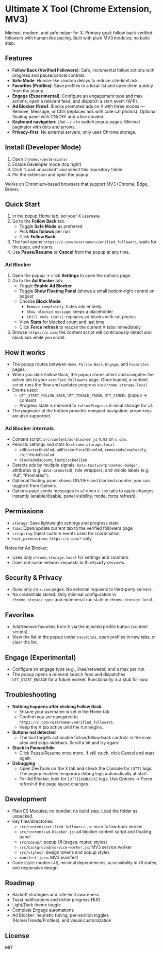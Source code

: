 # Ultimate X Tool (Chrome Extension, MV3)

Minimal, modern, and safe helper for X. Primary goal: follow back verified followers with human‑like pacing. Built with plain MV3 modules; no build step.

## Features

- **Follow Back (Verified Followers)**: Safe, incremental follow actions with progress and pause/cancel controls.
- **Safe Mode**: Human‑like random delays to reduce rate‑limit risk.
- **Favorites (Profiles)**: Save profiles to a local list and open them quickly from the popup.
- **Engage (Experimental)**: Configure an engagement type and max actions, open a relevant feed, and dispatch a start event (WIP).
- **Ad Blocker (New)**: Blocks promoted ads on X with three modes — Remove, Message, or Chill (replaces ads with cute cat photos). Optional floating panel with ON/OFF and a live counter.
- **Keyboard navigation**: Use `←` / `→` to switch popup pages. Minimal paginator with dots and arrows.
- **Privacy‑first**: No external servers; only uses Chrome storage.

## Install (Developer Mode)

1. Open `chrome://extensions/`
2. Enable Developer mode (top right)
3. Click “Load unpacked” and select this repository folder
4. Pin the extension and open the popup

Works on Chromium‑based browsers that support MV3 (Chrome, Edge, Brave).

## Quick Start

1. In the popup Home tab, set your X `username`.
2. Go to the **Follow Back** tab:
   - Toggle **Safe Mode** as preferred
   - Pick **Max follows** per run
   - Click **Follow Back**
3. The tool opens `https://x.com/<username>/verified_followers`, waits for the page, and starts.
4. Use **Pause/Resume** or **Cancel** from the popup at any time.

### Ad Blocker

1. Open the popup → click **Settings** to open the options page.
2. Go to the **Ad Blocker** tab:
   - Toggle **Enable Ad Blocker**
   - Toggle **Show Floating Panel** (shows a small bottom‑right control on pages)
   - Choose **Block Mode**:
     - `Remove completely`: hides ads entirely
     - `Show blocked message`: keeps a placeholder
     - `Chill mode (cats)`: replaces ad blocks with cat photos
   - View **Stats** for blocked count and last time
   - Click **Force refresh** to rescan the current X tabs immediately
3. Browse `https://x.com`; the content script will continuously detect and block ads while you scroll.

## How it works

- The popup routes between `Home`, `Follow Back`, `Engage`, and `Favorites` pages.
- When you click Follow Back, the popup stores intent and navigates the active tab to your `verified_followers` page. Once loaded, a content script runs the flow and updates progress via `chrome.storage.local`.
- Events used:
  - `UTT_START_FOLLOW_BACK`, `UTT_TOGGLE_PAUSE`, `UTT_CANCEL` (popup → content)
  - Progress state is mirrored to `followProgress` in local storage for UI.
- The paginator at the bottom provides compact navigation; arrow keys are also supported.

### Ad Blocker internals

- Content script: `src/content/ad-blocker.js` runs on `x.com`.
- Persists settings and stats to `chrome.storage.local`:
  - `adBlockerEnabled`, `adBlockerPanelEnabled`, `removeAdsCompletely`, `chillModeEnabled`
  - `blockedAdsCount`, `lastBlockedTime`
- Detects ads by multiple signals: `data-testid="promoted-badge"`, attributes (e.g. `data-promoted`), role wrappers, and visible labels (e.g. “Ad”, “Promoted”).
- Optional floating panel shows ON/OFF and blocked counter; you can toggle it from Options.
- Options page sends messages to all open `x.com` tabs to apply changes instantly (enable/disable, panel visibility, mode, force refresh).

## Permissions

- `storage`: Save lightweight settings and progress state
- `tabs`: Open/update current tab to the verified followers page
- `scripting`: Inject custom events used for coordination
- `host_permissions`: `https://x.com/*` only

Notes for Ad Blocker:
- Uses only `chrome.storage.local` for settings and counters.
- Does not make network requests to third‑party services.

## Security & Privacy

- Runs only on `x.com` pages. No external requests to third‑party servers.
- No credentials stored. Only minimal configuration in `chrome.storage.sync` and ephemeral run state in `chrome.storage.local`.

## Favorites

- Add/remove favorites from X via the injected profile button (content scripts).
- View the list in the popup under `Favorites`, open profiles in new tabs, or clear the list.

## Engage (Experimental)

- Configure an engage type (e.g., likes/retweets) and a max per run.
- The popup opens a relevant search feed and dispatches `UTT_START_ENGAGE` for a future worker. Functionality is a stub for now.

## Troubleshooting

- **Nothing happens after clicking Follow Back**
  - Ensure your username is set in the Home tab.
  - Confirm you are navigated to `https://x.com/<username>/verified_followers`.
  - Keep the X tab active until the run begins.
- **Buttons not detected**
  - The tool targets actionable follow/follow‑back controls in the main area and skips sidebars. Scroll a bit and try again.
- **Stuck in Paused/Idle**
  - Click Pause/Resume once more. If still stuck, click Cancel and start again.
- **Debugging**
  - Open DevTools on the X tab and check the Console for `[UTT]` logs. The popup enables temporary debug logs automatically at start.
  - For Ad Blocker, look for `[UTT][ADBLOCK]` logs. Use Options → Force refresh if the page layout changes.

## Development

- Plain ES Modules; no bundler, no build step. Load the folder as unpacked.
- Key files/directories:
  - `src/content/verified-followers.js`: main follow‑back worker
  - `src/content/ad-blocker.js`: ad blocker content script and floating panel
  - `src/popup/`: popup UI (pages, router, styles)
  - `src/background/service-worker.js`: MV3 service worker
  - `src/styles/`: design tokens and popup styles
  - `manifest.json`: MV3 manifest
- Code style: modern JS, minimal dependencies, accessibility in UI states, and responsive design.

## Roadmap

- Backoff strategies and rate‑limit awareness
- Toast notifications and richer progress HUD
- Light/Dark theme toggle
- Complete Engage automations
- Ad Blocker: heuristic tuning, per‑section toggles (Home/Trends/Profiles), and visual customization

## License

MIT

